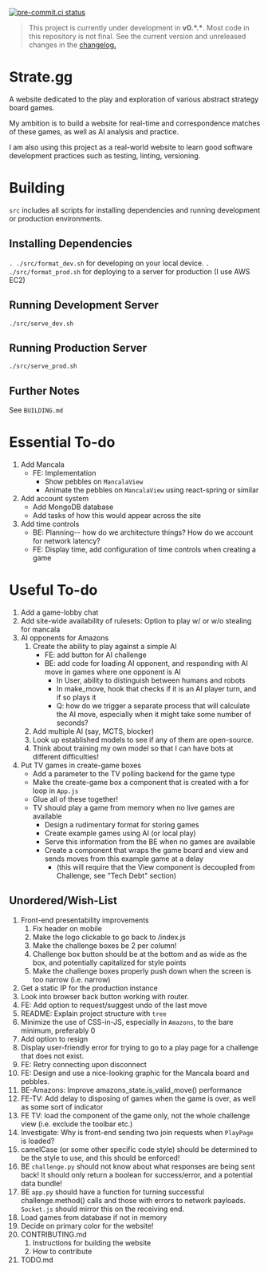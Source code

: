 [![pre-commit.ci status](https://results.pre-commit.ci/badge/github/enjoythecode/strate.gg/main.svg)](https://results.pre-commit.ci/latest/github/enjoythecode/strate.gg/main)

> This project is currently under development in **v0.\*.\***. Most code in this repository is not final. See the current version and unreleased changes in the [changelog.](CHANGELOG.md)

# Strate.gg

A website dedicated to the play and exploration of various abstract strategy board games.

My ambition is to build a website for real-time and correspondence matches of these games, as well as AI analysis and practice.

I am also using this project as a real-world website to learn good software development practices such as testing, linting, versioning.

# Building

`src` includes all scripts for installing dependencies and running development or production environments.

## Installing Dependencies

`. ./src/format_dev.sh` for developing on your local device.
`. ./src/format_prod.sh` for deploying to a server for production (I use AWS EC2)

## Running Development Server

`./src/serve_dev.sh`

## Running Production Server

`./src/serve_prod.sh`

## Further Notes

See `BUILDING.md`

# Essential To-do

1. Add Mancala
   - FE: Implementation
     - Show pebbles on `MancalaView`
     - Animate the pebbles on `MancalaView` using react-spring or similar
1. Add account system
   - Add MongoDB database
   - Add tasks of how this would appear across the site
1. Add time controls
   - BE: Planning-- how do we architecture things? How do we account for network latency?
   - FE: Display time, add configuration of time controls when creating a game

# Useful To-do

1. Add a game-lobby chat
1. Add site-wide availability of rulesets: Option to play w/ or w/o stealing for mancala
1. AI opponents for Amazons
   1. Create the ability to play against a simple AI
      - FE: add button for AI challenge
      - BE: add code for loading AI opponent, and responding with AI move in games where one opponent is AI
        - In User, ability to distinguish between humans and robots
        - In make_move, hook that checks if it is an AI player turn, and if so plays it
        - Q: how do we trigger a separate process that will calculate the AI move, especially when it might take some number of seconds?
   1. Add multiple AI (say, MCTS, blocker)
   1. Look up established models to see if any of them are open-source.
   1. Think about training my own model so that I can have bots at different difficulties!
1. Put TV games in create-game boxes
   - Add a parameter to the TV polling backend for the game type
   - Make the create-game box a component that is created with a for loop in `App.js`
   - Glue all of these together!
   - TV should play a game from memory when no live games are available
     - Design a rudimentary format for storing games
     - Create example games using AI (or local play)
     - Serve this information from the BE when no games are available
     - Create a component that wraps the game board and view and sends moves from this example game at a delay
       - (this will require that the View component is decoupled from Challenge, see "Tech Debt" section)

## Unordered/Wish-List

1. Front-end presentability improvements
   1. Fix header on mobile
   1. Make the logo clickable to go back to /index.js
   1. Make the challenge boxes be 2 per column!
   1. Challenge box button should be at the bottom and as wide as the box, and potentially capitalized for style points
   1. Make the challenge boxes properly push down when the screen is too narrow (i.e. narrow)
1. Get a static IP for the production instance
1. Look into browser back button working with router.
1. FE: Add option to request/suggest undo of the last move
1. README: Explain project structure with `tree`
1. Minimize the use of CSS-in-JS, especially in `Amazons`, to the bare minimum, preferably 0
1. Add option to resign
1. Display user-friendly error for trying to go to a play page for a challenge that does not exist.
1. FE: Retry connecting upon disconnect
1. FE: Design and use a nice-looking graphic for the Mancala board and pebbles.
1. BE-Amazons: Improve amazons_state.is_valid_move() performance
1. FE-TV: Add delay to disposing of games when the game is over, as well as some sort of indicator
1. FE TV: load the component of the game only, not the whole challenge view (i.e. exclude the toolbar etc.)
1. Investigate: Why is front-end sending two join requests when `PlayPage` is loaded?
1. camelCase (or some other specific code style) should be determined to be the style to use, and this should be enforced!
1. BE `challenge.py` should not know about what responses are being sent back! It should only return a boolean for success/error, and a potential data bundle!
1. BE `app.py` should have a function for turning successful challenge.method() calls and those with errors to network payloads. `Socket.js` should mirror this on the receiving end.
1. Load games from database if not in memory
1. Decide on primary color for the website!
1. CONTRIBUTING.md
   1. Instructions for building the website
   1. How to contribute
1. TODO.md
